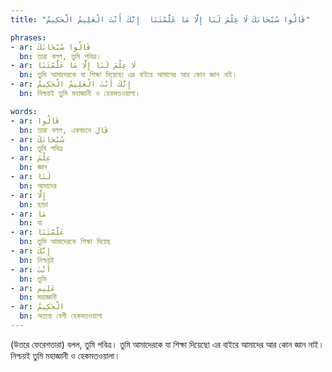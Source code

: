 ```yaml
---
title: "قَالُوا سُبْحَانَكَ لَا عِلْمَ لَنَا إِلَّا مَا عَلَّمْتَنَا  إِنَّكَ أَنْتَ الْعَلِيمُ الْحَكِيمُ"

phrases:
- ar: قَالُوا سُبْحَانَكَ 
  bn: তারা বলল, তুমি পবিত্র।
- ar: لَا عِلْمَ لَنَا إِلَّا مَا عَلَّمْتَنَا
  bn: তুমি আমাদেরকে যা শিক্ষা দিয়েছো এর বাইরে আমাদের আর কোন জ্ঞান নাই। 
- ar: إِنَّكَ أَنْتَ الْعَلِيمُ الْحَكِيمُ
  bn: নিশ্চয়ই তুমি মহাজ্ঞানী ও হেকমতওয়ালা।

words:
- ar: قَالُوا 
  bn: তারা বলল, একবচনে قَال
- ar: سُبْحَانَكَ
  bn: তুমি পবিত্র
- ar: عِلْمَ
  bn: জ্ঞান
- ar: لَنَا
  bn: আমাদের
- ar: إِلَّا
  bn: ছাড়া
- ar: مَا
  bn: যা
- ar: عَلَّمْتَنَا
  bn: তুমি আমাদেরকে শিক্ষা দিয়েছ
- ar: إِنَّكَ
  bn: নিশ্চয়ই
- ar: أَنْتَ
  bn: তুমি
- ar: عَلِيم
  bn: মহাজ্ঞানী
- ar: الْحَكِيمُ
  bn: অত্যন্ত বেশী হেকমতওয়ালা
---
```


(উত্তরে ফেরেশতারা) বলল, তুমি পবিত্র। তুমি আমাদেরকে যা শিক্ষা দিয়েছো এর বাইরে আমাদের আর কোন জ্ঞান নাই। নিশ্চয়ই তুমি মহাজ্ঞানী ও হেকমতওয়ালা।

